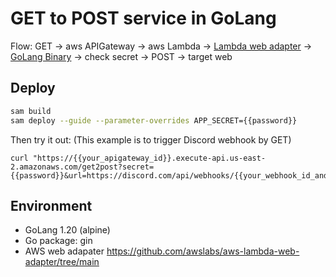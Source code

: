 # GET to POST service in GoLang

Flow: GET -> aws APIGateway -> aws Lambda -> [Lambda web adapter](https://github.com/awslabs/aws-lambda-web-adapter/tree/main) -> [GoLang Binary](./app) -> check secret -> POST -> target web


## Deploy

``` bash
sam build
sam deploy --guide --parameter-overrides APP_SECRET={{password}}
```

Then try it out:
(This example is to trigger Discord webhook by GET)

```
curl "https://{{your_apigateway_id}}.execute-api.us-east-2.amazonaws.com/get2post?secret={{password}}&url=https://discord.com/api/webhooks/{{your_webhook_id_and_token}}&content=Test%20from%20aws"
```


## Environment
* GoLang 1.20 (alpine)
* Go package: gin
* AWS web adapater https://github.com/awslabs/aws-lambda-web-adapter/tree/main